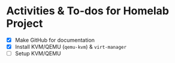 # Activities & To-dos for Homelab Project

- [x] Make GitHub for documentation
- [x] Install KVM/QEMU (`qemu-kvm`) & `virt-manager`
- [ ] Setup KVM/QEMU
